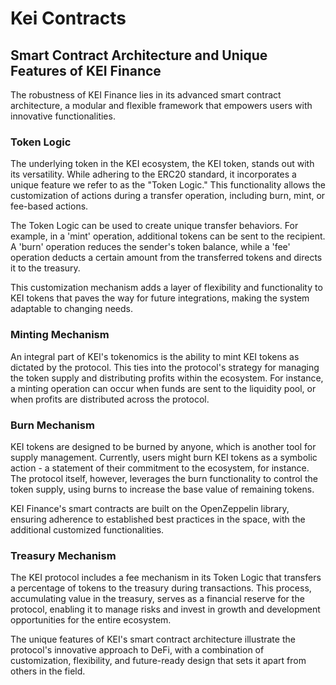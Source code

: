 # Kei Contracts

## **Smart Contract Architecture and Unique Features of KEI Finance**

The robustness of KEI Finance lies in its advanced smart contract architecture, a modular and flexible framework that empowers users with innovative functionalities.

### **Token Logic**

The underlying token in the KEI ecosystem, the KEI token, stands out with its versatility. While adhering to the ERC20 standard, it incorporates a unique feature we refer to as the "Token Logic." This functionality allows the customization of actions during a transfer operation, including burn, mint, or fee-based actions.

The Token Logic can be used to create unique transfer behaviors. For example, in a 'mint' operation, additional tokens can be sent to the recipient. A 'burn' operation reduces the sender's token balance, while a 'fee' operation deducts a certain amount from the transferred tokens and directs it to the treasury.

This customization mechanism adds a layer of flexibility and functionality to KEI tokens that paves the way for future integrations, making the system adaptable to changing needs.

### **Minting Mechanism**&#x20;

An integral part of KEI's tokenomics is the ability to mint KEI tokens as dictated by the protocol. This ties into the protocol's strategy for managing the token supply and distributing profits within the ecosystem. For instance, a minting operation can occur when funds are sent to the liquidity pool, or when profits are distributed across the protocol.

### **Burn Mechanism**&#x20;

KEI tokens are designed to be burned by anyone, which is another tool for supply management. Currently, users might burn KEI tokens as a symbolic action - a statement of their commitment to the ecosystem, for instance. The protocol itself, however, leverages the burn functionality to control the token supply, using burns to increase the base value of remaining tokens.

KEI Finance's smart contracts are built on the OpenZeppelin library, ensuring adherence to established best practices in the space, with the additional customized functionalities.

### **Treasury Mechanism**&#x20;

The KEI protocol includes a fee mechanism in its Token Logic that transfers a percentage of tokens to the treasury during transactions. This process, accumulating value in the treasury, serves as a financial reserve for the protocol, enabling it to manage risks and invest in growth and development opportunities for the entire ecosystem.

The unique features of KEI's smart contract architecture illustrate the protocol's innovative approach to DeFi, with a combination of customization, flexibility, and future-ready design that sets it apart from others in the field.
